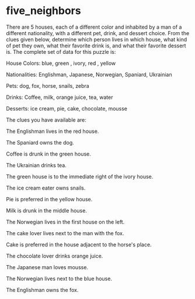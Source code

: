 # five_neighbors
There are 5 houses, each of a different color and inhabited by a man of a different nationality, with a different pet, drink, and dessert choice. From the clues given below, determine which person lives in which house, what kind of pet they own, what their favorite drink is, and what their favorite dessert is.
The complete set of data for this puzzle is:

House Colors:	  blue,	      green	,    ivory,	    red	,      yellow

Nationalities:	Englishman,	Japanese,	Norwegian,	Spaniard,	Ukrainian

Pets:	dog,	fox,	horse,	snails,	zebra

Drinks:	Coffee,	milk,	orange juice,	tea,	water

Desserts:	ice cream,	pie,	cake,	chocolate,	mousse
  

The clues you have available are:

The Englishman lives in the red house.

The Spaniard owns the dog.

Coffee is drunk in the green house.

The Ukrainian drinks tea.

The green house is to the immediate right of the ivory house.

The ice cream eater owns snails.

Pie is preferred in the yellow house.

Milk is drunk in the middle house.

The Norwegian lives in the first house on the left.

The cake lover lives next to the man with the fox.

Cake is preferred in the house adjacent to the horse's place.

The chocolate lover drinks orange juice.

The Japanese man loves mousse.

The Norwegian lives next to the blue house.

The Englishman owns the fox.

